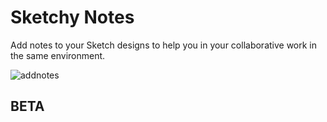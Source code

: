 # Sketchy Notes

Add notes to your Sketch designs to help you in your collaborative work in the same environment.

![addnotes](http://static.wixstatic.com/media/2bf19d_4326509a6beb4b9698a4d66b2813b8f4~mv2.gif)

## BETA 
